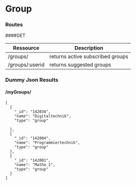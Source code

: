 # Group
### Routes
####GET

|Ressource   | Description  |
|---|---|
|/groups/   | returns active subscribed groups  |
|/groups/:userid   | returns suggested groups  |


### Dummy Json Results

#### /myGroups/
```
[
  {
    "_id": "142034",
    "name": "Digitaltechnik",
    "type": "group"
    
  },
  {
    "_id": "142004",
    "name": "Programmiertechnik",
    "type": "group"
  },
  {
    "_id": "142001",
    "name": "Mathe 1",
    "type": "group"
  }
]

```
